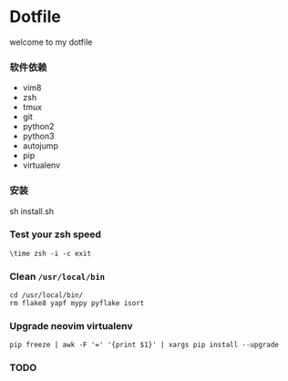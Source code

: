 # Dotfile

welcome to my dotfile

### 软件依赖

- vim8
- zsh
- tmux
- git
- python2
- python3
- autojump
- pip
- virtualenv

### 安装

sh install.sh


### Test your zsh speed

```
\time zsh -i -c exit
```

### Clean `/usr/local/bin`

```shell
cd /usr/local/bin/
rm flake8 yapf mypy pyflake isort
```

### Upgrade neovim virtualenv

```shell
pip freeze | awk -F '=' '{print $1}' | xargs pip install --upgrade
```

### TODO
